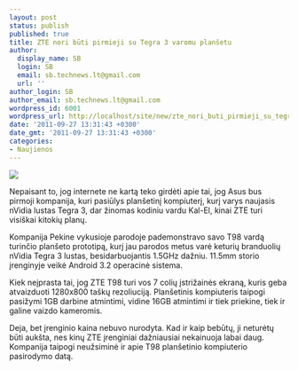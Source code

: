 ```yaml
---
layout: post
status: publish
published: true
title: ZTE nori būti pirmieji su Tegra 3 varomu planšetu
author:
  display_name: SB
  login: SB
  email: sb.technews.lt@gmail.com
  url: ''
author_login: SB
author_email: sb.technews.lt@gmail.com
wordpress_id: 6001
wordpress_url: http://localhost/site/new/zte_nori_buti_pirmieji_su_tegra_3_varomu_plansetu/
date: '2011-09-27 13:31:43 +0300'
date_gmt: '2011-09-27 13:31:43 +0300'
categories:
- Naujienos
---
```

<div class="imgright"><img src="http://technews.lt/upload/zte-light-tablet-1-300x206.jpg"  /></div>
<p>Nepaisant to, jog internete ne kartą teko girdėti apie tai, jog Asus bus pirmoji kompanija, kuri pasiūlys planšetinį kompiuterį, kurį varys naujasis nVidia lustas Tegra 3, dar žinomas kodiniu vardu Kal-El, kinai ZTE turi visiškai kitokių planų.</p>
<p>Kompanija Pekine vykusioje parodoje pademonstravo savo T98 vardą turinčio planšeto prototipą, kurį jau parodos metus varė keturių branduolių nVidia Tegra 3 lustas, besidarbuojantis 1.5GHz dažniu. 11.5mm storio įrenginyje veikė Android 3.2 operacinė sistema.</p>
<p>Kiek neįprasta tai, jog ZTE T98 turi vos 7 colių įstrižainės ekraną, kuris geba atvaizduoti 1280x800 taškų rezoliuciją. Planšetinis kompiuteris taipogi pasižymi 1GB darbine atmintimi, vidine 16GB atmintimi ir tiek priekine, tiek ir galine vaizdo kameromis.</p>
<p>Deja, bet įrenginio kaina nebuvo nurodyta. Kad ir kaip bebūtų, ji neturėtų būti aukšta, nes kinų ZTE įrenginiai dažniausiai nekainuoja labai daug. Kompanija taipogi neužsiminė ir apie T98 planšetinio kompiuterio pasirodymo datą.</p>
